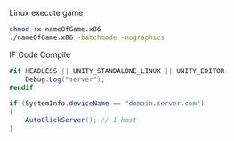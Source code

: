 Linux execute game
```sh
chmod +x nameOfGame.x86
./nameOfGame.x86 -batchmode -nographics
```

IF Code Compile
```c#
#if HEADLESS || UNITY_STANDALONE_LINUX || UNITY_EDITOR
    Debug.Log("server");
#endif

if (SystemInfo.deviceName == "domain.server.com")
{
    AutoClickServer(); // 1 host
}
```
